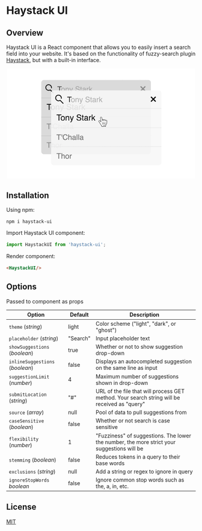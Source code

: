 # Haystack UI

## Overview
Haystack UI is a React component that allows you to easily insert a search field into your website. It's based on the functionality of fuzzy-search plugin [Haystack](https://github.com/AlexanderLyon/Haystack "Haystack"), but with a built-in interface.

<p align="center">
  <img src="https://raw.githubusercontent.com/AlexanderLyon/Haystack-UI/HEAD/assets/Sample.jpg" alt="Haystack UI Themes" width="500" height="auto"/>
</p>

## Installation
Using npm:
```shell
npm i haystack-ui
```

Import Haystack UI component:
```javascript
import HaystackUI from 'haystack-ui';
```

Render component:
```html
<HaystackUI/>
```

## Options
Passed to component as props

| Option      | Default     | Description |
| ----------- | ----------- | ----------- |
| `theme` (*string*) | light | Color scheme ("light", "dark", or "ghost") |
| `placeholder` (*string*) | "Search" | Input placeholder text |
| `showSuggestions` (*boolean*) | true | Whether or not to show suggestion drop-down |
| `inlineSuggestions` (*boolean*) | false | Displays an autocompleted suggestion on the same line as input |
| `suggestionLimit` (*number*) | 4 | Maximum number of suggestions shown in drop-down |
| `submitLocation` (*string*) | "#" | URL of the file that will process GET method. Your search string will be received as "query" |
| `source` (*array*) | null | Pool of data to pull suggestions from |
| `caseSensitive` (*boolean*) | false | Whether or not search is case sensitive |
| `flexibility` (*number*) | 1 | "Fuzziness" of suggestions. The lower the number, the more strict your suggestions will be |
| `stemming` (*boolean*) | false | Reduces tokens in a query to their base words |
| `exclusions` (*string*) | null | Add a string or regex to ignore in query |
| `ignoreStopWords` *boolean* | false | Ignore common stop words such as the, a, in, etc. |


## License

[MIT](https://github.com/AlexanderLyon/Haystack-UI/blob/master/LICENSE "MIT License")

